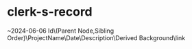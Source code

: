 # clerk-s-record

~2024-06-06
Id\\(Parent Node,Sibling Order)\\ProjectName\\Date\\Description\\Derived Background\\link
